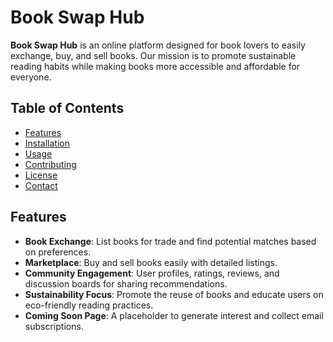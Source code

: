 # Book Swap Hub

**Book Swap Hub** is an online platform designed for book lovers to easily exchange, buy, and sell books. Our mission is to promote sustainable reading habits while making books more accessible and affordable for everyone.

## Table of Contents
- [Features](#features)
- [Installation](#installation)
- [Usage](#usage)
- [Contributing](#contributing)
- [License](#license)
- [Contact](#contact)

## Features
- **Book Exchange**: List books for trade and find potential matches based on preferences.
- **Marketplace**: Buy and sell books easily with detailed listings.
- **Community Engagement**: User profiles, ratings, reviews, and discussion boards for sharing recommendations.
- **Sustainability Focus**: Promote the reuse of books and educate users on eco-friendly reading practices.
- **Coming Soon Page**: A placeholder to generate interest and collect email subscriptions.

